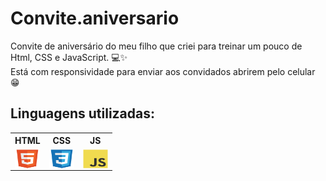 # Convite.aniversario

Convite de aniversário do meu filho que criei para treinar um pouco de Html, CSS e JavaScript. 💻✨<br>
Está com responsividade para enviar aos convidados abrirem pelo celular 😁

<h2> Linguagens utilizadas: </h2>

<table>
<tr>
  <th> HTML </th>
  <th> CSS </th>
  <th> JS </th>
</tr>
<tr>
  <td> <img align="center" alt="HTML" height="30" width="40" src="https://raw.githubusercontent.com/devicons/devicon/master/icons/html5/html5-original.svg"> </td>
  <td> <img align="center" alt="CSS" height="30" width="40" src="https://raw.githubusercontent.com/devicons/devicon/master/icons/css3/css3-original.svg"> </td>
  <td> <img align="center" alt="JS" height="30" width="40" src="https://github.com/devicons/devicon/blob/master/icons/javascript/javascript-original.svg"> </td>
</tr>
</table>
